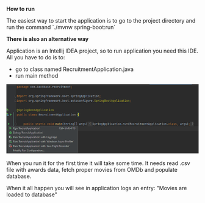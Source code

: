 **How to run**

<p>The easiest way to start the application is to go to the project directory
and run the command `./mvnw spring-boot:run`</p>

**There is also an alternative way**

<p>Application is an Intellij IDEA project, so to run application you need this IDE.
All you have to do is to:</p>

* go to class named RecruitmentApplication.java
* run main method

![](images/run_main.png)

<p>When you run it for the first time it will take some time. It needs read .csv file with awards data,
fetch proper movies from OMDb and populate database.</p>

<p>When it all happen you will see in application logs an entry:
"Movies are loaded to database"</p>